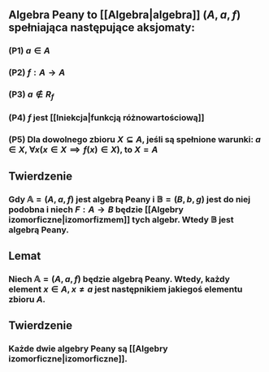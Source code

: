 ## Algebra Peany to [[Algebra|algebra]] $(A,a,f)$ spełniająca następujące aksjomaty:
### (P1) $a \in A$
### (P2) $f: A \to A$
### (P3) $a \notin R_f$
### (P4) $f$ jest [[Iniekcja|funkcją różnowartościową]]
### (P5) Dla dowolnego zbioru $X \subseteq A$, jeśli są spełnione warunki: $a \in X$, $\forall x (x \in X \implies f(x) \in X)$, to $X=A$
## **Twierdzenie** 
### Gdy $\mathbb{A}=(A,a,f)$ jest algebrą Peany i $\mathbb{B}=(B,b,g)$ jest do niej podobna i niech $F:A\rightarrow B$ będzie [[Algebry izomorficzne|izomorfizmem]] tych algebr. Wtedy $\mathbb{B}$ jest algebrą Peany.

## **Lemat**
### Niech $\mathbb{A}=(A,a,f)$ będzie algebrą Peany. Wtedy, każdy element $x \in A, x\neq a$ jest następnikiem jakiegoś elementu zbioru $A$.
## **Twierdzenie**
### Każde dwie algebry Peany są [[Algebry izomorficzne|izomorficzne]].
